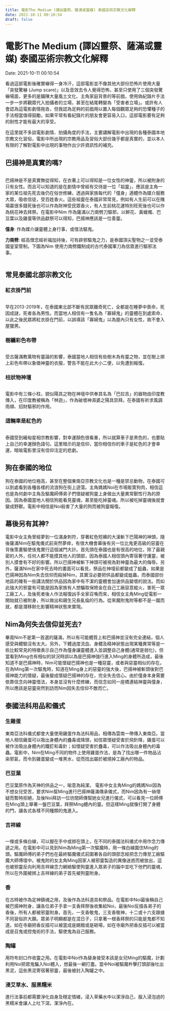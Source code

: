 ```yaml
---
title: 電影The Medium (譯凶靈祭、薩滿或靈媒) 泰國巫術宗教文化解釋 
date: 2021-10-11 00:10:54 
draft: false
---
```

# 電影The Medium (譯凶靈祭、薩滿或靈媒) 泰國巫術宗教文化解釋
Date: 2021-10-11 00:10:54

<!-- wp:paragraph -->
<p>看過這部電影後確實嚇得一身冷汗，這部電影並不像其他大部份恐怖片使用大量「突發驚嚇 (Jump scare)」以及音效去令人覺得恐怖，甚至只使用了三個突發驚嚇場面，更多的是鋪陳大量風土文化、主角家庭背景的等前戲，使用偽紀錄片手法一步一步將觀眾代入拍攝者的立場，甚至在結尾轉變為「受害者立場」。或許有人會認為這電影劇情拖沓，但我認為足夠的前戲用以置入每個觀眾足夠的恐懼種子的手法相當值得鼓勵，如果平常有看紀錄片的朋友會更容易入口，這部電影要有足夠的耐性才能有最大的享受。</p>
<!-- /wp:paragraph -->

<!-- wp:paragraph -->
<p>在這里就不多談電影劇情、拍攝角度的手法，主要講解電影中出現的各種泰國本地宗教文化習俗，電影中所出現的宗教用品及習俗大部份幾乎都是真實的，並以本人有限的了解對電影中出現的事物作出少許資訊性的補充。</p>
<!-- /wp:paragraph -->

<!-- wp:heading -->
<h2 id="巴揚神是真實的嗎">巴揚神是真實的嗎?</h2>
<!-- /wp:heading -->

<!-- wp:gallery {"linkTo":"none"} -->
<figure class="wp-block-gallery has-nested-images columns-default is-cropped"><!-- wp:image {"id":1857,"sizeSlug":"large","linkDestination":"none"} -->
<figure class="wp-block-image size-large"><img src="https://curiosityforever.files.wordpress.com/2021/10/bayan-1.png?w=390" alt="" class="wp-image-1857" /></figure>
<!-- /wp:image --></figure>
<!-- /wp:gallery -->

<!-- wp:paragraph -->
<p>巴揚神是不是真實無從得知，在衣著上可以得知是一位女性的神靈，所以被附身的只有女性。而且可以知道的是在劇情中曾經有交待是一位「祖靈」，應該是主角一家的某位祖先死去後仍在俗世修練，透過與家族每代的「僮身」適體作為媒介服務大眾，吸收信徒，受百姓香火。這些祖靈在泰國非常常見，例如有人生前可以在賭場贏很多錢死後也可以作為財神受民眾香火，有人生前桃花運特別旺死後也可以作為桃花神去拜祭。在電影中Nim 作為薩滿以力南劈刀驅邪，以鮮花、黃蠟燭、巴豆葉以及雞蛋等供品獻祭可以得知，巴揚神應該是一位善靈。</p>
<!-- /wp:paragraph -->

<!-- wp:paragraph -->
<p><strong>僮身</strong>: 作為媒介讓靈體上身行事，或借法驅鬼。</p>
<!-- /wp:paragraph -->

<!-- wp:paragraph -->
<p><strong>力南劈</strong>: 經高僧念經祈福加持後，可有辟邪驅鬼之力，是泰國頂尖聖物之一並受泰國皇室管制。下圖為Nim 使用力南劈鐵制成的古代泰國軍刀為信眾進行驅邪法事。</p>
<!-- /wp:paragraph -->

<!-- wp:gallery {"linkTo":"none"} -->
<figure class="wp-block-gallery has-nested-images columns-default is-cropped"><!-- wp:image {"id":1831,"sizeSlug":"large","linkDestination":"none"} -->
<figure class="wp-block-image size-large"><img src="https://curiosityforever.files.wordpress.com/2021/10/e58a9be58d97e58a88.png?w=692" alt="" class="wp-image-1831" /></figure>
<!-- /wp:image --></figure>
<!-- /wp:gallery -->

<!-- wp:heading -->
<h2 id="常見泰國北部宗教文化">常見泰國北部宗教文化 </h2>
<!-- /wp:heading -->

<!-- wp:heading {"level":3} -->
<h3><strong>紅衣掛門前</strong></h3>
<!-- /wp:heading -->

<!-- wp:image {"id":4054,"sizeSlug":"large","linkDestination":"none"} -->
<figure class="wp-block-image size-large"><img src="https://curiosityforever.files.wordpress.com/2022/06/6136b83ea23607000166a393_1920x1080_fes_v1.jpeg?w=1024" alt="" class="wp-image-4054" /></figure>
<!-- /wp:image -->

<!-- wp:paragraph -->
<p>早在2013-2019年，在泰國東北部不斷有民眾離奇死亡，全都是在睡夢中喪命，死因成謎，死者各為男性。而當地人相信有一隻名為「寡婦鬼」的靈體在到處索命，以此之後民眾將紅衣掛在門前，以誤導該「寡婦鬼」以為屋內只有女性，故不會入屋獵男。</p>
<!-- /wp:paragraph -->

<!-- wp:heading {"level":3} -->
<h3><strong>樹纏彩色布帶</strong></h3>
<!-- /wp:heading -->

<!-- wp:image {"id":4056,"sizeSlug":"large","linkDestination":"none"} -->
<figure class="wp-block-image size-large"><img src="https://curiosityforever.files.wordpress.com/2022/06/tree.jpeg?w=601" alt="" class="wp-image-4056" /></figure>
<!-- /wp:image -->

<!-- wp:paragraph -->
<p>受古薩滿教萬物有靈論的影響，泰國當地人相信有些樹木為有靈之物，並在樹上挷上彩色布帶以象徵神靈的衣服，警告不能在此大小二便，以免遭到報復。</p>
<!-- /wp:paragraph -->

<!-- wp:heading {"level":3} -->
<h3><strong>柱狀物神壇</strong></h3>
<!-- /wp:heading -->

<!-- wp:gallery {"linkTo":"none"} -->
<figure class="wp-block-gallery has-nested-images columns-default is-cropped"><!-- wp:image {"id":1851,"sizeSlug":"large","linkDestination":"none"} -->
<figure class="wp-block-image size-large"><img src="https://curiosityforever.files.wordpress.com/2021/10/balaga.png?w=795" alt="" class="wp-image-1851" /></figure>
<!-- /wp:image --></figure>
<!-- /wp:gallery -->

<!-- wp:paragraph -->
<p>電影中有三條小柱，貌似陽具之物在神壇中供奉其名為「巴拉吉」的器物由印度教傳入，在印度教被稱為「林迦」，作為破壞神濕婆之陽具崇拜。在泰國有祈求風調雨順、招財驅邪的作用。</p>
<!-- /wp:paragraph -->

<!-- wp:heading {"level":3} -->
<h3><strong>這輛車是紅色的</strong></h3>
<!-- /wp:heading -->

<!-- wp:gallery {"linkTo":"none"} -->
<figure class="wp-block-gallery has-nested-images columns-default is-cropped"><!-- wp:image {"id":1861,"sizeSlug":"large","linkDestination":"none"} -->
<figure class="wp-block-image size-large"><img src="https://curiosityforever.files.wordpress.com/2021/10/my-car-is-read.png?w=851" alt="" class="wp-image-1861" /></figure>
<!-- /wp:image --></figure>
<!-- /wp:gallery -->

<!-- wp:paragraph -->
<p>泰國受到緬甸星相宗教影響，對幸運顏色很看重，所以就算車子是黑色的，也要貼上自己的幸運顏色語句。這里暗示的是信仰，當你相信你的車子是紅色的才會幸運，暗喻電影里沒有信仰注定的悲劇。</p>
<!-- /wp:paragraph -->

<!-- wp:heading -->
<h2 id="狗在泰國的地位">狗在泰國的地位</h2>
<!-- /wp:heading -->

<!-- wp:paragraph -->
<p>狗在泰國的地位極高，甚至在整個東南亞宗教文化也是一種是禁忌動物，在泰國可以到處看到各種各樣的流浪狗在街上遊蕩。主角媽媽Noi在市場販賣狗肉，相信這也是為何劇中主角及驅魔師傅弟子們懷疑被狗靈上身做出大量異常獸性行為的原因。因為泰國當地人相信狗能看見靈魂，甚至能吃掉靈魂。所以被吃掉靈魂後就會變成野獸。電影中相信是Noi殺害了大量的狗而被狗靈報復。</p>
<!-- /wp:paragraph -->

<!-- wp:heading -->
<h2 id="幕後另有其神">幕後另有其神?</h2>
<!-- /wp:heading -->

<!-- wp:paragraph -->
<p>電影中女主角曾經夢到一位滿身刺符，穿著紅色短褲的大漢斬下巴陽神的神頭，隨後薩滿Nim在驅鬼儀式前突然夢瘁，有很大機會幕後有另一位比鬼更高級的惡靈在背後策畫驅使倀鬼實行這個滅門大計。首先頭在泰國也是有很高的地位，除了最親密的人外，任何人都不能摸其他人的頭部，因為泰國人相信頭內寄宿著守護靈，被別人摸會有不好的影響。所以巴揚神被斬下神頭可被視為對神靈為最大的侮辱。另外，薩滿Nim在家中死去時的畫面可以看見，祭品在神壇前都變成了蛆蟲，如果是巴揚神因為Nim失去信仰而殺掉Nim，其實沒必要把供品都變成蛆蟲，而泰國部份地區的確有一些講法關於供品因為家中有不潔的靈體會加速供品變壞的說法。而如此強大的邪靈有可能是因為家族有人想騙取保險金在自己工廠惡意縱火，害死一眾工廠工人，及後死者後人作法報復凶手全家召喚而來，相信女主角Ming從電影一開始就已被附身，所以做出和親生兄長亂倫的行為。從來魔附鬼附等都不是一蹴而就，都是潛移默化影響精神狀態來實現。</p>
<!-- /wp:paragraph -->

<!-- wp:heading -->
<h2 id="nim為何失去信仰並死去">Nim為何失去信仰並死去?</h2>
<!-- /wp:heading -->

<!-- wp:paragraph -->
<p>畢竟Nim不是第一首選的薩滿，所以有可能體質上和巴揚神並沒有完全連結，個人感受與體驗沒有太大。另外，下體過度流血、身體及精神狀態出現某種異常等是一些比較常見的特徵表示自己作為僮身讓靈體進入並調整自己身體(通常是弱化)，但當看到Ming也有相似的狀況時誤以為是巴揚神強行進入Ming的身體所造成，最後知道不是巴揚神時，Nim可能懷疑巴揚神也是一種惡靈，或者與惡靈相似的存在。在為Ming第一次驅鬼時，知道在Ming身上的惡靈的強大後，巴揚神被斬頭後對巴揚神能力的懷疑，最後變成懷疑巴揚神的存在，完全失去信心。由於僮身本身需要依靠信念向神靈借法，本身並沒有什麼修練，而信念如同一座橋連結神靈與僮身，所以應該是惡靈突然到訪而Nim因失去信仰不敵而亡。</p>
<!-- /wp:paragraph -->

<!-- wp:heading -->
<h2 id="泰國法科驅鬼用品和儀式">泰國法科用品和儀式</h2>
<!-- /wp:heading -->

<!-- wp:heading {"level":3} -->
<h3><strong>生雞蛋</strong></h3>
<!-- /wp:heading -->

<!-- wp:paragraph -->
<p>東南亞法科儀式都會大量使用雞蛋作為法科用品，相傳為雲南一帶傳入東南亞。當地人相信雞蛋可以吸出身體內的蠱毒或降頭，如信眾懷疑受害於飛針降，雞蛋可以被作法吸出身體內的鐵釘和毒針；如懷疑受害於蠱毒，可以作法吸出身體內的毒蟲。電影中，Nim在Ming不同的物件上使用雞蛋作法，是為了找出哪一件物品沾染邪氣，而令到雞蛋變成一堆黑水，從而找出屬於被燒掉工廠內的物品。</p>
<!-- /wp:paragraph -->

<!-- wp:heading {"level":3} -->
<h3><strong>巴豆葉</strong></h3>
<!-- /wp:heading -->

<!-- wp:paragraph -->
<p>巴豆葉原作為天神的供品之一，喻意為純潔。 電影中女主角Ming的媽媽Noi因為不想女兒受苦，要求Nim幫Ming進行巴揚神薩滿傳承儀式，而Nim因為有一絲懷疑而暫時拒絕，及後Noi拜訪一位坊間師傳幫她女兒進行儀式，可以看見一位師傅在Ming頭上舉著一盤巴豆葉，拜祭Ming體內的靈。但這樣Ming就像打開了身體的門，讓各式各樣不同種類的鬼進入。</p>
<!-- /wp:paragraph -->

<!-- wp:heading {"level":3} -->
<h3><strong>吉祥線</strong></h3>
<!-- /wp:heading -->

<!-- wp:image {"id":4064,"sizeSlug":"large","linkDestination":"none"} -->
<figure class="wp-block-image size-large"><img src="https://curiosityforever.files.wordpress.com/2022/06/white-wire.jpeg?w=960" alt="" class="wp-image-4064" /></figure>
<!-- /wp:image -->

<!-- wp:paragraph -->
<p>一條或多條白線，可以握在手中或挷在頭上，在不同的泰國法科儀式中用作念力傳遞之用。在電影中可以見到Nim為Ming第一次驅魔時，用一條白線圍住Ming的頭。驅魔師傅的弟子們也在最終驅魔儀式前圍著各自的頭部念經把念力傳至工廠驅魔大師傅壇中。被鬼附的女主角Ming因家人被邪靈製造的異像迷惑而被放出，這也被邪靈反向利用吉祥線念力網絡驅使狗靈進入眾弟子的腦中並吃下他們的靈魂，所以在外圍被挷上吉祥線的弟子首先被狗靈附身。</p>
<!-- /wp:paragraph -->

<!-- wp:heading {"level":3} -->
<h3><strong>香</strong></h3>
<!-- /wp:heading -->

<!-- wp:paragraph -->
<p>在古時被作為定神鎮魂之用，及後作為法科道具和祭品。在電影中Noi最後稱自己被巴揚神附身，讓各位弟子手拿一支香拜祭後收集給Noi，最後Noi反插各弟子的香後，所有人都被邪靈附身。首先，一支香敬鬼，三支香敬神，十二或十六支跟據不同習俗許大願。眾弟子明顯都是在混日子，只拿著一根香拜祭的只能是鬼都不知道。如在寺廟把香反插可以被當成是踢館或是砸場，如在寺廟外把香反插可以被當成是召鬼或控鬼術的手法，驅使鬼為自己服務。</p>
<!-- /wp:paragraph -->

<!-- wp:heading {"level":3} -->
<h3><strong>陶罐</strong></h3>
<!-- /wp:heading -->

<!-- wp:paragraph -->
<p>用符布封口作收靈之用。在電影中Noi作為替身接受本該是女兒Ming的驅魔，計劃利用Noi把眾鬼騙入Noi體入，想最後一網打盡。當中Noi被驅魔杵擊打頭部後吐出黑泥，這些黑泥寄宿著邪靈，最後被封入陶罐之中。</p>
<!-- /wp:paragraph -->

<!-- wp:heading {"level":3} -->
<h3><strong>浸艾草水、服黑糯米</strong></h3>
<!-- /wp:heading -->

<!-- wp:paragraph -->
<p>進行法事前都需要淨化自身及穩定情緒，浸入草藥水中以潔淨自己，服入浸泡過的黑糯米會讓人上吐下瀉，潔淨內在。</p>
<!-- /wp:paragraph -->
